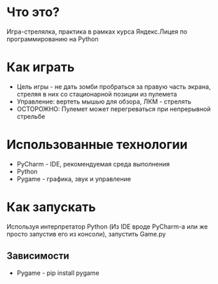 # Что это?
Игра-стрелялка, практика в рамках курса Яндекс.Лицея по программированию на Python

# Как играть
* Цель игры - не дать зомби пробраться за правую часть экрана, стреляя в них со стационарной позиции из пулемета
* Управление: вертеть мышью для обзора, ЛКМ - стрелять
* ОСТОРОЖНО: Пулемет может перегреваться при непрерывной стрельбе

# Использованные технологии
* PyCharm - IDE, рекомендуемая среда выполнения
* Python
* Pygame - графика, звук и управление

# Как запускать
Используя интерпретатор Python (Из IDE вроде PyCharm-а или же просто запустив его из консоли), запустить Game.py  
## Зависимости
* Pygame - pip install pygame

